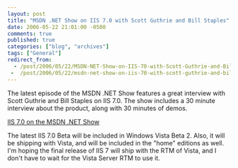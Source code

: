 ```yaml
---
layout: post
title: "MSDN .NET Show on IIS 7.0 with Scott Guthrie and Bill Staples"
date: 2006-05-22 21:01:00 -0500
comments: true
published: true
categories: ["blog", "archives"]
tags: ["General"]
redirect_from: 
  - /post/2006/05/22/MSDN-NET-Show-on-IIS-70-with-Scott-Guthrie-and-Bill-Staples
 -  /post/2006/05/22/msdn-net-show-on-iis-70-with-scott-guthrie-and-bill-staples
---
```

<!-- more -->
<P>The latest episode of the MSDN .NET Show features a great interview with Scott Guthrie and Bill Staples on IIS 7.0. The show includes a 30 minute interview about the product, along with 30 minutes of demos.</P>
<P><A href="http://weblogs.asp.net/scottgu/archive/2006/05/20/IIS-7.0-on-the-MSDN-.NET-Show.aspx">IIS 7.0 on the MSDN .NET Show</A></P>
<P>The latest IIS 7.0 Beta will be included in Windows Vista Beta 2. Also, it&nbsp;will be shipping with Vista, and will be included in the "home" editions as well. I'm hoping the final release of IIS 7 will ship with the RTM of Vista, and I don't have to wait for the Vista Server RTM to use it.</P>
